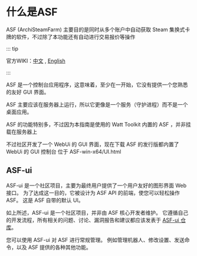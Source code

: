 # 什么是ASF

ASF (ArchiSteamFarm) 主要目的是同时从多个账户中自动获取 Steam 集换式卡牌的软件，不过除了本功能还有自动进行交易报价等操作

::: tip

官方WIKI：[中文](https://github.com/JustArchiNET/ArchiSteamFarm/wiki/Home-zh-CN) , [English](https://github.com/JustArchiNET/ArchiSteamFarm/wiki)

:::

ASF 是一个控制台应用程序，这意味着，至少在一开始，它没有提供一个您熟悉的友好 GUI 界面。

ASF 主要应该在服务器上运行，所以它更像是一个服务（守护进程）而不是一个桌面应用。

ASF 的功能特别多，不过因为本指南是使用的 Watt Toolkit 内置的 ASF ，并非挂载在服务器上

不过社区开发了一个 WebUi 的 GUI 界面，现在下载 ASF 的发行版都内置了 WebUi 的 GUI 控制台
位于 ASF-win-x64/UI.html

<!-- ASF-ui 配置
我们的 ASF-ui IPC 接口同样支持配置 ASF，并且特别适合在第一次配置之后修改配置内容，因为与在线配置文件生成器总是生成新文件不同，ASF-ui 可以在原地直接编辑配置文件。

要使用 ASF-ui，首先您需要启用 IPC 接口本身。 自 ASF V5.1.0.0 版本开始，IPC 已默认启用，因此只要您没有手动禁用它，就可以直接开始访问。

程序启动后，直接访问 ASF 的 IPC 地址。 如果一切都正常工作，您也可以在这里更改 ASF 配置。 -->

## ASF-ui

ASF-ui 是一个社区项目，主要为最终用户提供了一个用户友好的图形界面 Web 接口。 为了达成这一目的，它被设计为 ASF API 的前端，使您可以轻松操作 ASF。 这是 ASF 自带的默认 UI。

如上所述，ASF-ui 是一个社区项目，并非由 ASF 核心开发者维护。 它遵循自己的开发流程，所有相关的问题、讨论、漏洞报告和建议都应该发表于 [ASF-ui 仓库](https://github.com/JustArchiNET/ASF-ui)。

您可以使用 ASF-ui 对 ASF 进行常规管理。 例如管理机器人、修改设置、发送命令，以及 ASF 提供的各种其他功能。
